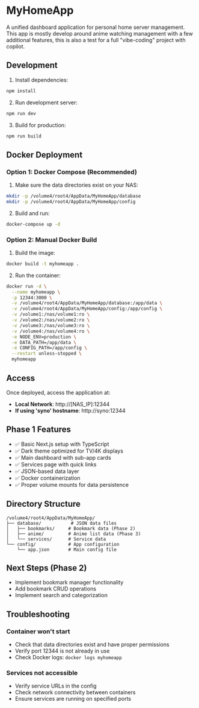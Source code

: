 # MyHomeApp

A unified dashboard application for personal home server management. This app is mostly develop around anime watching management with a few additional features, this is also a test for a full "vibe-coding" project with copilot.

## Development

1. Install dependencies:
```bash
npm install
```

2. Run development server:
```bash
npm run dev
```

3. Build for production:
```bash
npm run build
```

## Docker Deployment

### Option 1: Docker Compose (Recommended)

1. Make sure the data directories exist on your NAS:
```bash
mkdir -p /volume4/root4/AppData/MyHomeApp/database
mkdir -p /volume4/root4/AppData/MyHomeApp/config
```

2. Build and run:
```bash
docker-compose up -d
```

### Option 2: Manual Docker Build

1. Build the image:
```bash
docker build -t myhomeapp .
```

2. Run the container:
```bash
docker run -d \
  --name myhomeapp \
  -p 12344:3000 \
  -v /volume4/root4/AppData/MyHomeApp/database:/app/data \
  -v /volume4/root4/AppData/MyHomeApp/config:/app/config \
  -v /volume1:/nas/volume1:ro \
  -v /volume2:/nas/volume2:ro \
  -v /volume3:/nas/volume3:ro \
  -v /volume4:/nas/volume4:ro \
  -e NODE_ENV=production \
  -e DATA_PATH=/app/data \
  -e CONFIG_PATH=/app/config \
  --restart unless-stopped \
  myhomeapp
```

## Access

Once deployed, access the application at:
- **Local Network**: http://[NAS_IP]:12344
- **If using 'syno' hostname**: http://syno:12344

## Phase 1 Features

- ✅ Basic Next.js setup with TypeScript
- ✅ Dark theme optimized for TV/4K displays
- ✅ Main dashboard with sub-app cards
- ✅ Services page with quick links
- ✅ JSON-based data layer
- ✅ Docker containerization
- ✅ Proper volume mounts for data persistence

## Directory Structure

```
/volume4/root4/AppData/MyHomeApp/
├── database/           # JSON data files
│   ├── bookmarks/     # Bookmark data (Phase 2)
│   ├── anime/         # Anime list data (Phase 3)
│   └── services/      # Service data
└── config/            # App configuration
    └── app.json       # Main config file
```

## Next Steps (Phase 2)

- Implement bookmark manager functionality
- Add bookmark CRUD operations
- Implement search and categorization

## Troubleshooting

### Container won't start
- Check that data directories exist and have proper permissions
- Verify port 12344 is not already in use
- Check Docker logs: `docker logs myhomeapp`

### Services not accessible
- Verify service URLs in the config
- Check network connectivity between containers
- Ensure services are running on specified ports
